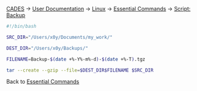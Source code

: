[CADES](http://support.cades.ornl.gov/) → [User Documentation](../../README.md) → [Linux](../linux-commands.md) → [Essential Commands](essential-commands.md) → [Script: Backup](#)

```bash
#!/bin/bash

SRC_DIR="/Users/x0y/Documents/my_work/"

DEST_DIR="/Users/x0y/Backups/"

FILENAME=Backup-$(date +%-Y%-m%-d)-$(date +%-T).tgz

tar --create --gzip --file=$DEST_DIR$FILENAME $SRC_DIR
```

Back to [Essential Commands](../essential-commands.md)
